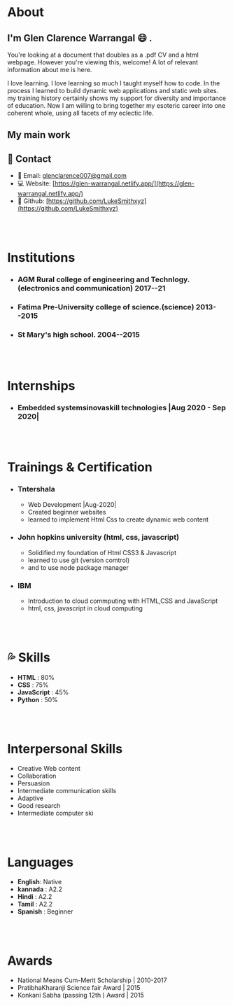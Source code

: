 # About

## I'm Glen Clarence Warrangal :smile: .

You're looking at a document that doubles as a .pdf CV and a html webpage. However you're viewing this, welcome! A lot of relevant information about me is here.

I love learning. I love learning so much I taught myself how to code. In the process I learned to build dynamic web applications and static web sites. my training history certainly shows my support for diversity and importance of education. Now I am willing to bring together my esoteric career into one coherent whole, using all facets of my eclectic life.

## My main work



## :iphone: Contact

+ :email: Email: [glenclarence007@gmail.com](mailto:glenclarence007@gmail.com)
+ :computer: Website: [https://glen-warrangal.netlify.app/](https://glen-warrangal.netlify.app/)
+ :construction: Github: [https://github.com/LukeSmithxyz](https://github.com/LukeSmithxyz)

<br><br>

# Institutions

+ ### AGM Rural college of engineering and Technlogy.   (electronics and communication) 2017--21
+ ### Fatima Pre-University college of science.(science) 2013--2015
+ ### St Mary's high school. 2004--2015

<br><br>
# Internships

+ ### Embedded systemsinovaskill technologies |Aug 2020 - Sep 2020|

<br><br>

# Trainings & Certification

+ ### Tntershala 
  + Web Development |Aug-2020|
  + Created beginner websites
  + learned to implement Html Css to create dynamic web content
+ ### John hopkins university (html, css, javascript)
  + Solidified my foundation of Html CSS3 & Javascript
  + learned to use git (version comtrol)
  + and to use node package manager
+ ### IBM 
  + Introduction to cloud commputing with HTML,CSS and JavaScript
  + html, css, javascript in cloud computing

<br><br>

# :sweat_drops: Skills
+ **HTML** : 80%
+ **CSS** : 75%
+ **JavaScript** : 45%
+ **Python** : 50%


<br><br>

# Interpersonal Skills 
+ Creative Web content
+ Collaboration
+ Persuasion
+ Intermediate communication skills
+ Adaptive
+ Good research
+ Intermediate computer ski

<br><br>

# Languages 
+ **English**: Native
+ **kannada** : A2.2
+ **Hindi** : A2.2
+ **Tamil** : A2.2
+ **Spanish** : Beginner

<br><br>

# Awards 

+ National Means Cum-Merit Scholarship | 2010-2017
+ PratibhaKharanji Science fair Award | 2015
+ Konkani Sabha (passing 12th ) Award | 2015
